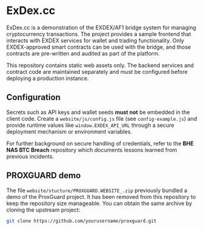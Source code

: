 # ExDex.cc

ExDex.cc is a demonstration of the EXDEX/AF1 bridge system for managing cryptocurrency
transactions. The project provides a sample frontend that interacts with EXDEX services
for wallet and trading functionality. Only EXDEX-approved smart contracts can be used
with the bridge, and those contracts are pre-written and audited as part of the platform.

This repository contains static web assets only. The backend services and contract code
are maintained separately and must be configured before deploying a production instance.

## Configuration

Secrets such as API keys and wallet seeds **must not** be embedded in the client code.
Create a `website/js/config.js` file (see `config-example.js`) and provide runtime
values like `window.EXDEX_API_URL` through a secure deployment mechanism or environment
variables.

For further background on secure handling of credentials, refer to the **BHE NAS BTC
Breach** repository which documents lessons learned from previous incidents.

## PROXGUARD demo

The file `website/stucture/PROXGUARD.WEBSITE_.zip` previously bundled a demo of
the ProxGuard project. It has been removed from this repository to keep the
repository size manageable. You can obtain the same archive by cloning the
upstream project:

```bash
git clone https://github.com/yourusername/proxguard.git
```
